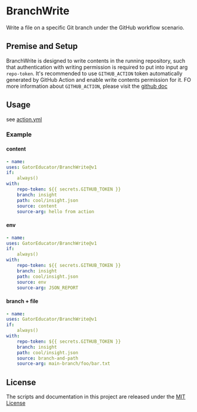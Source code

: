 # BranchWrite

Write a file on a specific Git branch under the GitHub workflow scenario.

## Premise and Setup

BranchWrite is designed to write contents in the running repository, such that authentication with writing permission is required to put into input arg `repo-token`. It's recommended to use `GITHUB_ACTION` token automatically generated by GitHub Action and enable write contents permission for it. FO more information about `GITHUB_ACTION`, please visit the [github doc](https://docs.github.com/en/actions/security-guides/automatic-token-authentication)

## Usage

see [action.yml](action.yml)

### Example

#### content
```yaml
- name: 
uses: GatorEducator/BranchWrite@v1
if:
    always()
with:
    repo-token: ${{ secrets.GITHUB_TOKEN }}
    branch: insight
    path: cool/insight.json
    source: content
    source-arg: hello from action
```
#### env

```yaml
- name: 
uses: GatorEducator/BranchWrite@v1
if:
    always()
with:
    repo-token: ${{ secrets.GITHUB_TOKEN }}
    branch: insight
    path: cool/insight.json
    source: env
    source-arg: JSON_REPORT
```

#### branch + file

```yaml
- name: 
uses: GatorEducator/BranchWrite@v1
if:
    always()
with:
    repo-token: ${{ secrets.GITHUB_TOKEN }}
    branch: insight
    path: cool/insight.json
    source: branch-and-path
    source-arg: main-branch/foo/bar.txt
```
## License

The scripts and documentation in this project are released under the [MIT License](LICENSE)
